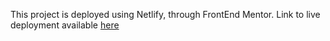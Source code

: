 This project is deployed using Netlify, through FrontEnd Mentor. Link to live deployment available [here](https://64500c6291471919fc51778b--stalwart-biscuit-ee8871.netlify.app/)
